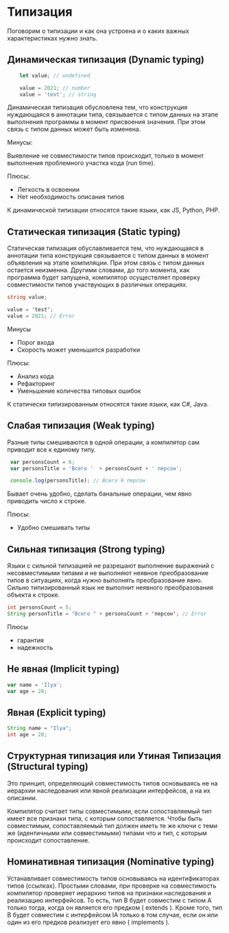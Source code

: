 # Типизация

Поговорим о типизации и как она устроена и о каких важных характеристиках нужно знать.

## Динамическая типизация (Dynamic typing)

```js
    let value; // undefined

    value = 2021; // number
    value = 'text'; // string
```

Динамическая типизация обусловлена тем, что конструкция нуждающаяся в аннотации типа, связывается с типом данных на этапе выполнения программы в момент присвоения значения.
При этом связь с типом данных может быть изменена.

Минусы:

Выявление не совместимости типов происходит, только в момент выполнения проблемного участка кода (run time).

Плюсы:

- Легкость в освоении
- Нет необходимость описания типов

К динамической типизации относятся такие языки, как JS, Python, PHP.

## Статическая типизация (Static typing)

Статическая типизация обуславливается тем, что нуждающаяся в аннотации типа конструкция связывается с типом данных в момент объявления на этапе компиляции. При этом связь с типом данных остается неизменна.
Другими словами, до того момента, как программа будет запущена, компилятор осуществляет проверку совместимости типов участвующих в различных операциях.

```c#
string value;

value = 'test';
value = 2021; // Error
```

Минусы

- Порог входа
- Скорость может уменьшится разработки

Плюсы:

- Анализ кода
- Рефакторинг
- Уменьшение количества типовых ошибок

К статически типизированным относятся такие языки, как C#, Java.

## Слабая типизация (Weak typing)

Разные типы смешиваются в одной операции, а компилятор сам приводит все к единому типу.

```js
 var personsCount = 6;
 var personsTitle = 'Всего '  + personsCount + ' персон';

 console.log(personsTitle); // Всего 6 персон
```

Бывает очень удобно, сделать банальные операции, чем явно приводить число к строке.

Плюсы:

- Удобно смешивать типы

## Сильная типизация (Strong typing)

Языки с сильной типизацией не разрешают выполнение выражений с несовместимыми типами и не выполняют неявное преобразование типов в ситуациях, когда нужно выполнять преобразование явно.
Сильно типизированный язык не выполнит неявного преобразования объекта к строке.

```java
int personsCount = 5;
String personTitle = "Всего " + personsCount + 'персон'; // Error
```

Плюсы

- гарантия
- надежность

## Не явная (Implicit typing)

```js
var name = 'Ilya'; 
var age = 28;
```

## Явная (Explicit typing)

```java
String name = "Ilya";
int age = 28;
```

## Структурная типизация или Утиная Типизация (Structural typing)

Это принцип, определяющий совместимость типов основываясь не на иерархии наследования или явной реализации интерфейсов, а на их описании.

Компилятор считает типы совместимыми, если сопоставляемый тип имеет все признаки типа, с которым сопоставляется. Чтобы быть совместимым, сопоставляемый тип должен иметь те же ключи с теми же (идентичными или совместимыми) типами что и тип, с которым происходит сопоставление.

## Номинативная типизация (Nominative typing)

Устанавливает совместимость типов основываясь на идентификаторах типов (ссылках). Простыми словами, при проверке на совместимость компилятор проверяет иерархию типов на признаки наследования и реализацию интерфейсов. То есть, тип B будет совместим с типом A только тогда, когда он является его предком ( extends ). Кроме того, тип B будет совместим с интерфейсом IA только в том случае, если он или один из его предков реализует его явно ( implements ).
